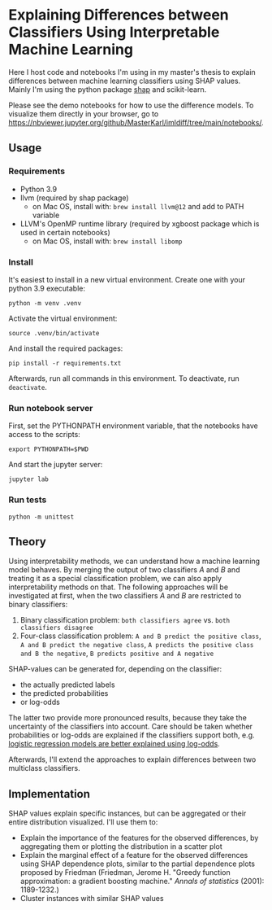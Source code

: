 # Explaining Differences between Classifiers Using Interpretable Machine Learning

Here I host code and notebooks I'm using in my master's thesis to explain differences between machine learning classifiers using SHAP values. Mainly I'm using the python package [shap](https://github.com/slundberg/shap) and scikit-learn.

Please see the demo notebooks for how to use the difference models. To visualize them directly in your browser, go to https://nbviewer.jupyter.org/github/MasterKarl/imldiff/tree/main/notebooks/.

## Usage

### Requirements
- Python 3.9
- llvm (required by shap package)
  - on Mac OS, install with: `brew install llvm@12` and add to PATH variable
- LLVM's OpenMP runtime library (required by xgboost package which is used in certain notebooks)
  - on Mac OS, install with: `brew install libomp`

### Install
It's easiest to install in a new virtual environment. Create one with your python 3.9 executable:

```
python -m venv .venv
```

Activate the virtual environment:
```
source .venv/bin/activate
```

And install the required packages:
```
pip install -r requirements.txt
```

Afterwards, run all commands in this environment. To deactivate, run `deactivate`.

### Run notebook server

First, set the PYTHONPATH environment variable, that the notebooks have access to the scripts:
```
export PYTHONPATH=$PWD
```

And start the jupyter server:
```
jupyter lab
```

### Run tests

```
python -m unittest
```

## Theory

Using interpretability methods, we can understand how a machine learning model behaves. By merging the output of two classifiers _A_ and _B_ and treating it as a special classification problem, we can also apply interpretability methods on that. The following approaches will be investigated at first, when the two classifiers _A_ and _B_ are restricted to binary classifiers:

1. Binary classification problem: `both classifiers agree` vs. `both classifiers disagree`
2. Four-class classification problem: `A and B predict the positive class`, `A and B predict the negative class`, `A predicts the positive class and B the negative`, `B predicts positive and A negative`

SHAP-values can be generated for, depending on the classifier:
- the actually predicted labels
- the predicted probabilities
- or log-odds

The latter two provide more pronounced results, because they take the uncertainty of the classifiers into account. Care should be taken whether probabilities or log-odds are explained if the classifiers support both, e.g. [logistic regression models are better explained using log-odds](https://shap.readthedocs.io/en/latest/example_notebooks/overviews/An%20introduction%20to%20explainable%20AI%20with%20Shapley%20values.html).

Afterwards, I'll extend the approaches to explain differences between two multiclass classifiers.

## Implementation

SHAP values explain specific instances, but can be aggregated or their entire distribution visualized. I'll use them to:

- Explain the importance of the features for the observed differences, by aggregating them or plotting the distribution in a scatter plot
- Explain the marginal effect of a feature for the observed differences using SHAP dependence plots, similar to the partial dependence plots proposed by Friedman (Friedman, Jerome H. "Greedy function approximation: a gradient boosting machine." _Annals of statistics_ (2001): 1189-1232.)
- Cluster instances with similar SHAP values
